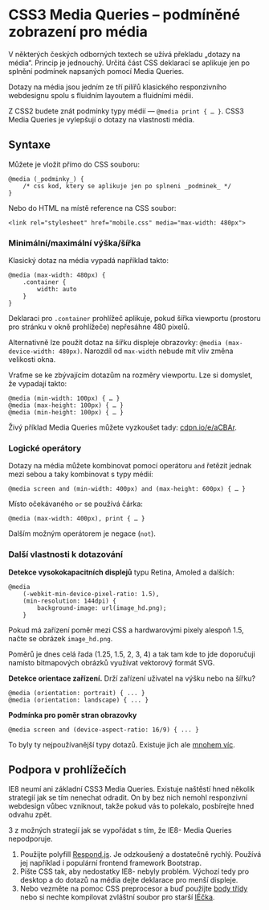 CSS3 Media Queries – podmíněné zobrazení pro média
==================================================

V některých českých odborných textech se užívá překladu „dotazy na média“. Princip je jednouchý. Určitá část CSS deklarací se aplikuje jen po splnění podmínek napsaných pomocí Media Queries.

Dotazy na média jsou jedním ze tří pilířů klasického responzivního webdesignu spolu s fluidním layoutem a fluidními médii.

Z CSS2 budete znát podmínky typy médií — `@media print { … }`. CSS3 Media Queries je vylepšují o dotazy na vlastnosti média.


Syntaxe
-------

Můžete je vložit přímo do CSS souboru:

	@media (_podminky_) {
		/* css kod, ktery se aplikuje jen po splneni _podminek_ */
	}

Nebo do HTML na místě reference na CSS soubor:

	<link rel="stylesheet" href="mobile.css" media="max-width: 480px">

### Minimální/maximální výška/šířka

Klasický dotaz na média vypadá například takto:

	@media (max-width: 480px) {
		.container {
			width: auto
		}
	}

Deklaraci pro `.container` prohlížeč aplikuje, pokud šířka viewportu (prostoru pro stránku v okně prohlížeče) nepřesáhne 480 pixelů. 

Alternativně lze použít dotaz na šířku displeje obrazovky: `@media (max-device-width: 480px)`. Narozdíl od `max-width` nebude mít vliv změna velikosti okna.

Vraťme se ke zbývajícím dotazům na rozměry viewportu. Lze si domyslet, že vypadají takto:

	@media (min-width: 100px) { … }
	@media (max-height: 100px) { … }
	@media (min-height: 100px) { … }
	
Živý příklad Media Queries můžete vyzkoušet tady: [cdpn.io/e/aCBAr](http://cdpn.io/e/aCBAr).

### Logické operátory

Dotazy na média můžete kombinovat pomocí operátoru `and` řetězit jednak mezi sebou a taky kombinovat s typy médií:

	@media screen and (min-width: 400px) and (max-height: 600px) { … }

Místo očekávaného `or` se používá čárka:

	@media (max-width: 400px), print { … }
	
Dalším možným operátorem je negace (`not`). 	

### Další vlastnosti k dotazování

**Detekce vysokokapacitních displejů** typu Retina, Amoled a dalších:

	@media 
		(-webkit-min-device-pixel-ratio: 1.5), 
		(min-resolution: 144dpi) { 
			background-image: url(image_hd.png);
		}

Pokud má zařízení poměr mezi CSS a hardwarovými pixely alespoň 1.5, načte se obrázek `image_hd.png`. 

Poměrů je dnes celá řada (1.25, 1.5, 2, 3, 4) a tak tam kde to jde doporučuji namísto bitmapových obrázků využívat vektorový formát SVG.

**Detekce orientace zařízení.** Drží zařízení uživatel na výšku nebo na šířku?

	@media (orientation: portrait) { ... }
	@media (orientation: landscape) { ... }

**Podmínka pro poměr stran obrazovky**

	@media screen and (device-aspect-ratio: 16/9) { ... }

To byly ty nejpoužívanější typy dotazů. Existuje jich ale [mnohem víc](http://www.opera.com/docs/specs/presto26/css/mediaqueries/).


Podpora v prohlížečích
----------------------

IE8 neumí ani základní CSS3 Media Queries. Existuje naštěstí hned několik strategií jak se tím nenechat odradit. On by bez nich nemohl responzivní webdesign vůbec vzniknout, takže pokud vás to polekalo, posbírejte hned odvahu zpět. 

3 z možných strategií jak se vypořádat s tím, že IE8- Media Queries nepodporuje.

1. Použijte polyfill [Respond.js](https://github.com/scottjehl/Respond). Je odzkoušený a dostatečně rychlý. Používá jej například i populární frontend framework Bootstrap.
2. Pište CSS tak, aby nedostatky IE8- nebyly problém. Výchozí tedy pro desktop a do dotazů na média dejte deklarace pro menší displeje.
3. Nebo vezměte na pomoc CSS preprocesor a buď použijte [body třídy](http://kratce.vzhurudolu.cz/post/49758753713/responzivni-mobile-first-s-pomoci-body-trid) nebo si nechte kompilovat zvláštní soubor pro starší [IÉčka](http://kratce.vzhurudolu.cz/post/42187934506/mobile-first-css).
